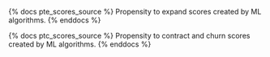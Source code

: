 {% docs pte_scores_source %}
Propensity to expand scores created by ML algorithms. 
{% enddocs %}

{% docs ptc_scores_source %}
Propensity to contract and churn scores created by ML algorithms. 
{% enddocs %}
